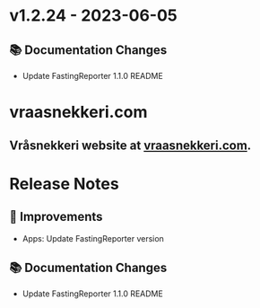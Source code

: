 # v1.2.24 - 2023-06-05
## 📚 Documentation Changes
- Update FastingReporter 1.1.0 README

# vraasnekkeri.com
## Vråsnekkeri website at [vraasnekkeri.com](https://www.vraasnekkeri.com).

# Release Notes
## 🔨 Improvements
- Apps: Update FastingReporter version

## 📚 Documentation Changes
- Update FastingReporter 1.1.0 README